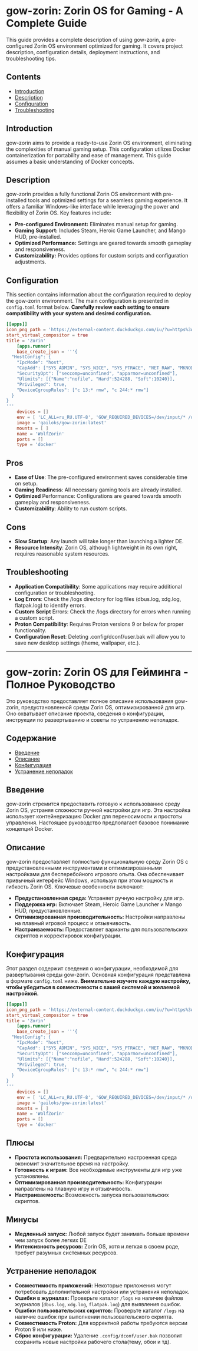 # gow-zorin: Zorin OS for Gaming - A Complete Guide

This guide provides a complete description of using gow-zorin, a pre-configured Zorin OS environment optimized for gaming. It covers project description, configuration details, deployment instructions, and troubleshooting tips.

## Contents

*   [Introduction](#introduction)
*   [Description](#description)
*   [Configuration](#configuration)
*   [Troubleshooting](#troubleshooting)

## Introduction

gow-zorin aims to provide a ready-to-use Zorin OS environment, eliminating the complexities of manual gaming setup. This configuration utilizes Docker containerization for portability and ease of management. This guide assumes a basic understanding of Docker concepts.

## Description

gow-zorin provides a fully functional Zorin OS environment with pre-installed tools and optimized settings for a seamless gaming experience. It offers a familiar Windows-like interface while leveraging the power and flexibility of Zorin OS. Key features include:

*   **Pre-configured Environment:** Eliminates manual setup for gaming.
*   **Gaming Support:** Includes Steam, Heroic Game Launcher, and Mango HUD, pre-installed.
*   **Optimized Performance:** Settings are geared towards smooth gameplay and responsiveness.
*   **Customizability:** Provides options for custom scripts and configuration adjustments.

## Configuration

This section contains information about the configuration required to deploy the gow-zorin environment. The main configuration is presented in `config.toml` format below. **Carefully review each setting to ensure compatibility with your system and desired configuration.**

```toml
[[apps]]
icon_png_path = 'https://external-content.duckduckgo.com/iu/?u=https%3A%2F%2Ftse2.mm.bing.net%2Fth%2Fid%2FOIP.-GsZ83B2UfwcfGYxPs7xKwHaHa%3Fpid%3DApi&f=1&ipt=f5462269e1ce601ba074dd3cfd09c2bb6606850c4f262fe46db1988fe993ed9e'
start_virtual_compositor = true
title = 'Zorin'
    [apps.runner]
    base_create_json = '''{
  "HostConfig": {
    "IpcMode": "host",
    "CapAdd": ["SYS_ADMIN", "SYS_NICE", "SYS_PTRACE", "NET_RAW", "MKNOD", "NET_ADMIN"],
    "SecurityOpt": ["seccomp=unconfined", "apparmor=unconfined"],
    "Ulimits": [{"Name":"nofile", "Hard":524288, "Soft":10240}],
    "Privileged": true,
    "DeviceCgroupRules": ["c 13:* rmw", "c 244:* rmw"]
  }
}
'''
    devices = []
    env = [ 'LC_ALL=ru_RU.UTF-8', 'GOW_REQUIRED_DEVICES=/dev/input/* /dev/dri/* /dev/nvidia*', 'XKB_DEFAULT_LAYOUT=us,ru' ]
    image = 'gailoks/gow-zorin:latest'
    mounts = [ ]
    name = 'WolfZorin'
    ports = []
    type = 'docker'
```
## Pros 

*    **Ease of Use**: The pre-configured environment saves considerable time on setup.
*    **Gaming Readiness**: All necessary gaming tools are already installed.
*    **Optimized** Performance: Configurations are geared towards smooth gameplay and responsiveness.
*    **Customizability**: Ability to run custom scripts.
     

## Cons 

*    **Slow Startup**: Any launch will take longer than launching a lighter DE.
*    **Resource Intensity**: Zorin OS, although lightweight in its own right, requires reasonable system resources.
     

## Troubleshooting 

*    **Application Compatibility**: Some applications may require additional configuration or troubleshooting.
*    **Log Errors**: Check the /logs directory for log files (dbus.log, xdg.log, flatpak.log) to identify errors.
*    **Custom Script** Errors: Check the /logs directory for errors when running a custom script.
*    **Proton Compatibility**: Requires Proton versions 9 or below for proper functionality.
*    **Configuration Reset**: Deleting .config/dconf/user.bak will allow you to save new desktop settings (theme, wallpaper, etc.).
     
---

# gow-zorin: Zorin OS для Гейминга - Полное Руководство

Это руководство предоставляет полное описание использования gow-zorin, предустановленной среды Zorin OS, оптимизированной для игр. Оно охватывает описание проекта, сведения о конфигурации, инструкции по развертыванию и советы по устранению неполадок.

## Содержание

*   [Введение](#введение)
*   [Описание](#описание)
*   [Конфигурация](#конфигурация)
*   [Устранение неполадок](#устранение-неполадок)

## Введение

gow-zorin стремится предоставить готовую к использованию среду Zorin OS, устраняя сложности ручной настройки для игр.  Эта настройка использует контейнеризацию Docker для переносимости и простоты управления.  Настоящее руководство предполагает базовое понимание концепций Docker.

## Описание

gow-zorin предоставляет полностью функциональную среду Zorin OS с предустановленными инструментами и оптимизированными настройками для бесперебойного игрового опыта. Она обеспечивает привычный интерфейс Windows, используя при этом мощность и гибкость Zorin OS. Ключевые особенности включают:

*   **Предустановленная среда:** Устраняет ручную настройку для игр.
*   **Поддержка игр:** Включает Steam, Heroic Game Launcher и Mango HUD, предустановленные.
*   **Оптимизированная производительность:** Настройки направлены на плавный игровой процесс и отзывчивость.
*   **Настраиваемость:** Предоставляет варианты для пользовательских скриптов и корректировок конфигурации.

## Конфигурация

Этот раздел содержит сведения о конфигурации, необходимой для развертывания среды gow-zorin. Основная конфигурация представлена в формате `config.toml` ниже. **Внимательно изучите каждую настройку, чтобы убедиться в совместимости с вашей системой и желаемой настройкой.**

```toml
[[apps]]
icon_png_path = 'https://external-content.duckduckgo.com/iu/?u=https%3A%2F%2Ftse2.mm.bing.net%2Fth%2Fid%2FOIP.-GsZ83B2UfwcfGYxPs7xKwHaHa%3Fpid%3DApi&f=1&ipt=f5462269e1ce601ba074dd3cfd09c2bb6606850c4f262fe46db1988fe993ed9e'
start_virtual_compositor = true
title = 'Zorin'
    [apps.runner]
    base_create_json = '''{
  "HostConfig": {
    "IpcMode": "host",
    "CapAdd": ["SYS_ADMIN", "SYS_NICE", "SYS_PTRACE", "NET_RAW", "MKNOD", "NET_ADMIN"],
    "SecurityOpt": ["seccomp=unconfined", "apparmor=unconfined"],
    "Ulimits": [{"Name":"nofile", "Hard":524288, "Soft":10240}],
    "Privileged": true,
    "DeviceCgroupRules": ["c 13:* rmw", "c 244:* rmw"]
  }
}
'''
    devices = []
    env = [ 'LC_ALL=ru_RU.UTF-8', 'GOW_REQUIRED_DEVICES=/dev/input/* /dev/dri/* /dev/nvidia*', 'XKB_DEFAULT_LAYOUT=us,ru' ]
    image = 'gailoks/gow-zorin:latest'
    mounts = [ ]
    name = 'WolfZorin'
    ports = []
    type = 'docker'
```

## Плюсы

*   **Простота использования:** Предварительно настроенная среда экономит значительное время на настройку.
*   **Готовность к играм:** Все необходимые инструменты для игр уже установлены.
*   **Оптимизированная производительность:** Конфигурации направлены на плавную игру и отзывчивость.
*   **Настраиваемость:** Возможность запуска пользовательских скриптов.

## Минусы

*   **Медленный запуск:** Любой запуск будет занимать больше времени чем запуск более легких DE
*   **Интенсивность ресурсов:** Zorin OS, хотя и легкая в своем роде, требует разумных системных ресурсов.

## Устранение неполадок

*   **Совместимость приложений:**  Некоторые приложения могут потребовать дополнительной настройки или устранения неполадок.
*   **Ошибки в журналах:** Проверьте каталог `/logs` на наличие файлов журналов (`dbus.log`, `xdg.log`, `flatpak.log`) для выявления ошибок.
*   **Ошибки пользовательских скриптов:** Проверьте каталог `/logs` на наличие ошибок при выполнении пользовательского скрипта.
*   **Совместимость Proton:** Для корректной работы требуются версии Proton 9 или ниже.
*   **Сброс конфигурации:** Удаление `.config/dconf/user.bak` позволит сохранить новые настройки рабочего стола(тему, обои и тд).

